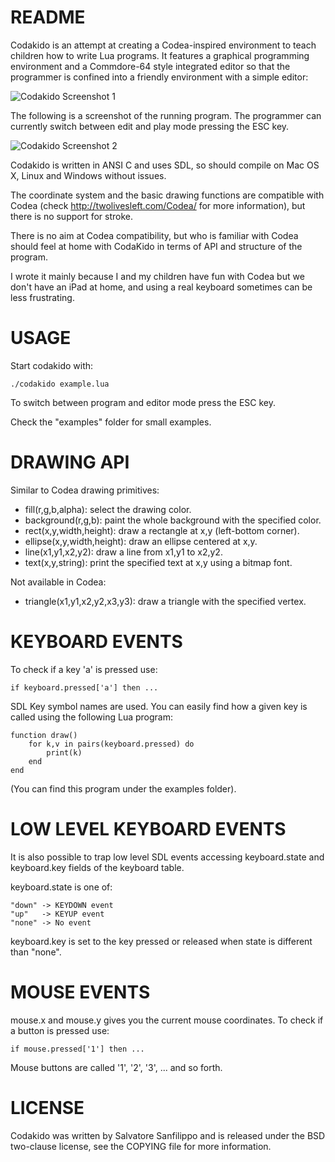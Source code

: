 README
===

Codakido is an attempt at creating a Codea-inspired environment to teach
children how to write Lua programs. It features a graphical programming
environment and a Commdore-64 style integrated editor so that the programmer
is confined into a friendly environment with a simple editor:

![Codakido Screenshot 1](http://antirez.com/misc/codakido_screenshot_1.png)

The following is a screenshot of the running program. The programmer can
currently switch between edit and play mode pressing the ESC key.

![Codakido Screenshot 2](http://antirez.com/misc/codakido_screenshot_2.png)

Codakido is written in ANSI C and uses SDL, so should compile on Mac OS X, Linux
and Windows without issues.

The coordinate system and the basic drawing functions are compatible with
Codea (check http://twolivesleft.com/Codea/ for more information), but there
is no support for stroke.

There is no aim at Codea compatibility, but who is familiar with Codea should
feel at home with CodaKido in terms of API and structure of the program.

I wrote it mainly because I and my children have fun with Codea but we don't
have an iPad at home, and using a real keyboard sometimes can be less
frustrating.

USAGE
===

Start codakido with:

    ./codakido example.lua

To switch between program and editor mode press the ESC key.

Check the "examples" folder for small examples.

DRAWING API
===

Similar to Codea drawing primitives:

* fill(r,g,b,alpha): select the drawing color.
* background(r,g,b): paint the whole background with the specified color.
* rect(x,y,width,height): draw a rectangle at x,y (left-bottom corner).
* ellipse(x,y,width,height): draw an ellipse centered at x,y.
* line(x1,y1,x2,y2): draw a line from x1,y1 to x2,y2.
* text(x,y,string): print the specified text at x,y using a bitmap font.

Not available in Codea:

* triangle(x1,y1,x2,y2,x3,y3): draw a triangle with the specified vertex.

KEYBOARD EVENTS
===

To check if a key 'a' is pressed use:

    if keyboard.pressed['a'] then ...

SDL Key symbol names are used. You can easily find how a given key is
called using the following Lua program:

    function draw()
        for k,v in pairs(keyboard.pressed) do
            print(k)
        end
    end

(You can find this program under the examples folder).

LOW LEVEL KEYBOARD EVENTS
===

It is also possible to trap low level SDL events accessing keyboard.state
and keyboard.key fields of the keyboard table.

keyboard.state is one of:

    "down" -> KEYDOWN event
    "up"   -> KEYUP event
    "none" -> No event

keyboard.key is set to the key pressed or released when state is different
than "none".

MOUSE EVENTS
===

mouse.x and mouse.y gives you the current mouse coordinates. To check
if a button is pressed use:

    if mouse.pressed['1'] then ...

Mouse buttons are called '1', '2', '3', ... and so forth.

LICENSE
===

Codakido was written by Salvatore Sanfilippo and is released under the
BSD two-clause license, see the COPYING file for more information.
